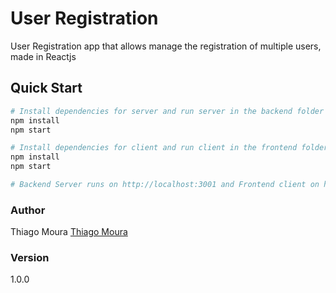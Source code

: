 # User Registration

User Registration app that allows manage the registration of multiple users, made in Reactjs

## Quick Start

```bash
# Install dependencies for server and run server in the backend folder
npm install
npm start

# Install dependencies for client and run client in the frontend folder
npm install
npm start

# Backend Server runs on http://localhost:3001 and Frontend client on http://localhost:3000
```

### Author

Thiago Moura
[Thiago Moura](http://www.thiagotec.com)

### Version

1.0.0
